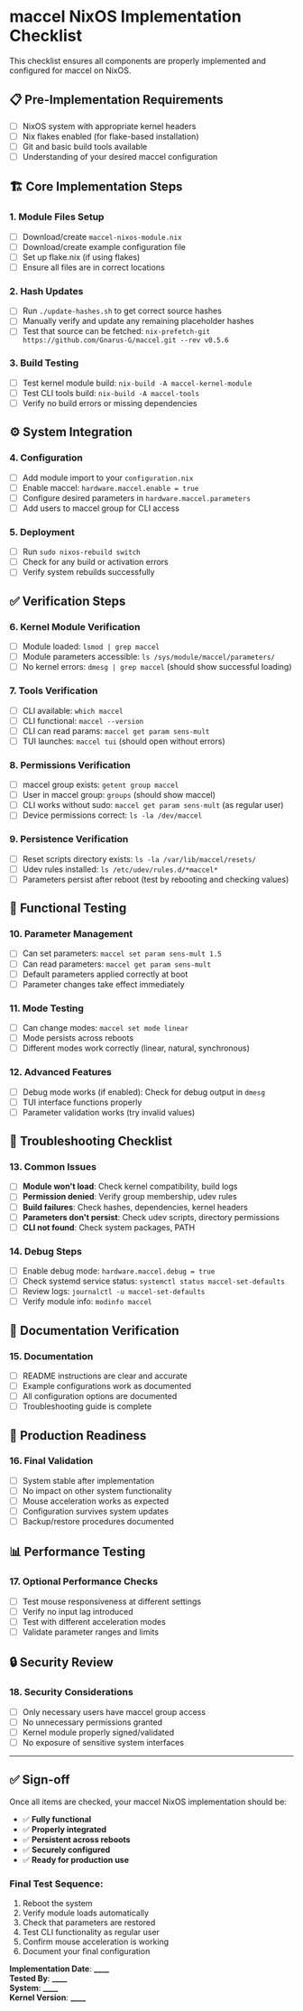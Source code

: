 # maccel NixOS Implementation Checklist

This checklist ensures all components are properly implemented and configured for maccel on NixOS.

## 📋 Pre-Implementation Requirements

- [ ] NixOS system with appropriate kernel headers
- [ ] Nix flakes enabled (for flake-based installation)
- [ ] Git and basic build tools available
- [ ] Understanding of your desired maccel configuration

## 🏗️ Core Implementation Steps

### 1. Module Files Setup

- [ ] Download/create `maccel-nixos-module.nix`
- [ ] Download/create example configuration file
- [ ] Set up flake.nix (if using flakes)
- [ ] Ensure all files are in correct locations

### 2. Hash Updates

- [ ] Run `./update-hashes.sh` to get correct source hashes
- [ ] Manually verify and update any remaining placeholder hashes
- [ ] Test that source can be fetched: `nix-prefetch-git https://github.com/Gnarus-G/maccel.git --rev v0.5.6`

### 3. Build Testing

- [ ] Test kernel module build: `nix-build -A maccel-kernel-module`
- [ ] Test CLI tools build: `nix-build -A maccel-tools`
- [ ] Verify no build errors or missing dependencies

## ⚙️ System Integration

### 4. Configuration

- [ ] Add module import to your `configuration.nix`
- [ ] Enable maccel: `hardware.maccel.enable = true`
- [ ] Configure desired parameters in `hardware.maccel.parameters`
- [ ] Add users to maccel group for CLI access

### 5. Deployment

- [ ] Run `sudo nixos-rebuild switch`
- [ ] Check for any build or activation errors
- [ ] Verify system rebuilds successfully

## ✅ Verification Steps

### 6. Kernel Module Verification

- [ ] Module loaded: `lsmod | grep maccel`
- [ ] Module parameters accessible: `ls /sys/module/maccel/parameters/`
- [ ] No kernel errors: `dmesg | grep maccel` (should show successful loading)

### 7. Tools Verification

- [ ] CLI available: `which maccel`
- [ ] CLI functional: `maccel --version`
- [ ] CLI can read params: `maccel get param sens-mult`
- [ ] TUI launches: `maccel tui` (should open without errors)

### 8. Permissions Verification

- [ ] maccel group exists: `getent group maccel`
- [ ] User in maccel group: `groups` (should show maccel)
- [ ] CLI works without sudo: `maccel get param sens-mult` (as regular user)
- [ ] Device permissions correct: `ls -la /dev/maccel`

### 9. Persistence Verification

- [ ] Reset scripts directory exists: `ls -la /var/lib/maccel/resets/`
- [ ] Udev rules installed: `ls /etc/udev/rules.d/*maccel*`
- [ ] Parameters persist after reboot (test by rebooting and checking values)

## 🔧 Functional Testing

### 10. Parameter Management

- [ ] Can set parameters: `maccel set param sens-mult 1.5`
- [ ] Can read parameters: `maccel get param sens-mult`
- [ ] Default parameters applied correctly at boot
- [ ] Parameter changes take effect immediately

### 11. Mode Testing

- [ ] Can change modes: `maccel set mode linear`
- [ ] Mode persists across reboots
- [ ] Different modes work correctly (linear, natural, synchronous)

### 12. Advanced Features

- [ ] Debug mode works (if enabled): Check for debug output in `dmesg`
- [ ] TUI interface functions properly
- [ ] Parameter validation works (try invalid values)

## 🐛 Troubleshooting Checklist

### 13. Common Issues

- [ ] **Module won't load**: Check kernel compatibility, build logs
- [ ] **Permission denied**: Verify group membership, udev rules
- [ ] **Build failures**: Check hashes, dependencies, kernel headers
- [ ] **Parameters don't persist**: Check udev scripts, directory permissions
- [ ] **CLI not found**: Check system packages, PATH

### 14. Debug Steps

- [ ] Enable debug mode: `hardware.maccel.debug = true`
- [ ] Check systemd service status: `systemctl status maccel-set-defaults`
- [ ] Review logs: `journalctl -u maccel-set-defaults`
- [ ] Verify module info: `modinfo maccel`

## 📝 Documentation Verification

### 15. Documentation

- [ ] README instructions are clear and accurate
- [ ] Example configurations work as documented
- [ ] All configuration options are documented
- [ ] Troubleshooting guide is complete

## 🚀 Production Readiness

### 16. Final Validation

- [ ] System stable after implementation
- [ ] No impact on other system functionality
- [ ] Mouse acceleration works as expected
- [ ] Configuration survives system updates
- [ ] Backup/restore procedures documented

## 📊 Performance Testing

### 17. Optional Performance Checks

- [ ] Test mouse responsiveness at different settings
- [ ] Verify no input lag introduced
- [ ] Test with different acceleration modes
- [ ] Validate parameter ranges and limits

## 🔒 Security Review

### 18. Security Considerations

- [ ] Only necessary users have maccel group access
- [ ] No unnecessary permissions granted
- [ ] Kernel module properly signed/validated
- [ ] No exposure of sensitive system interfaces

---

## ✅ Sign-off

Once all items are checked, your maccel NixOS implementation should be:

- ✅ **Fully functional**
- ✅ **Properly integrated**
- ✅ **Persistent across reboots**
- ✅ **Securely configured**
- ✅ **Ready for production use**

### Final Test Sequence:

1. Reboot the system
2. Verify module loads automatically
3. Check that parameters are restored
4. Test CLI functionality as regular user
5. Confirm mouse acceleration is working
6. Document your final configuration

**Implementation Date**: ******\_\_\_\_******  
**Tested By**: ******\_\_\_\_******  
**System**: ******\_\_\_\_******  
**Kernel Version**: ******\_\_\_\_******
